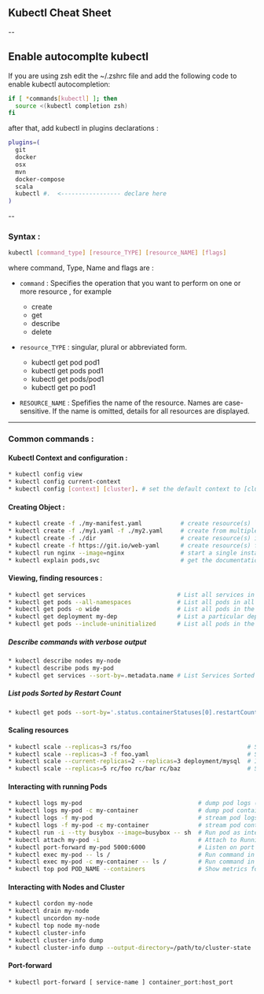 ## Kubectl Cheat Sheet

--
## Enable autocomplte kubectl 

If you are using zsh edit the ~/.zshrc file and add the following code to enable kubectl autocompletion:  

```sh
if [ *commands[kubectl] ]; then
  source <(kubectl completion zsh)
fi
```

after that, add kubectl in plugins declarations :

```sh
plugins=(
  git
  docker
  osx
  mvn
  docker-compose
  scala
  kubectl #.  <----------------- declare here
)
```

--

### Syntax : 

```sh
kubectl [command_type] [resource_TYPE] [resource_NAME] [flags]
```
where command, Type, Name and flags are : 

* `command` : Specifies the operation that you want to perform on one or more resource , for example 
	* create
	* get
	* describe
	* delete

* `resource_TYPE` : singular, plural or abbreviated form. 
	* kubectl get pod pod1
	* kubectl get pods pod1
	* kubectl get pods/pod1
	* kubectl get po pod1

* `RESOURCE_NAME` : Spefifies the name of the resource. Names are case-sensitive. If the name is omitted, details for all resources are displayed.  



----
### Common commands : 


#### Kubectl Context and configuration : 
```sh
* kubectl config view 
* kubectl config current-context		  	
* kubectl config [context] [cluster]. # set the default context to [cluster]
```

#### Creating Object : 
```sh
* kubectl create -f ./my-manifest.yaml           # create resource(s)
* kubectl create -f ./my1.yaml -f ./my2.yaml     # create from multiple files
* kubectl create -f ./dir                        # create resource(s) in all manifest files in dir
* kubectl create -f https://git.io/web-yaml      # create resource(s) from url
* kubectl run nginx --image=nginx                # start a single instance of nginx
* kubectl explain pods,svc                       # get the documentation for pod and svc manifests
```

#### Viewing, finding resources : 
```sh
* kubectl get services                          # List all services in the namespace
* kubectl get pods --all-namespaces             # List all pods in all namespaces
* kubectl get pods -o wide                      # List all pods in the namespace, with more details
* kubectl get deployment my-dep                 # List a particular deployment
* kubectl get pods --include-uninitialized      # List all pods in the namespace, including uninitialized ones
```

##### Describe commands with verbose output
```sh
* kubectl describe nodes my-node
* kubectl describe pods my-pod
* kubectl get services --sort-by=.metadata.name # List Services Sorted by Name
```

##### List pods Sorted by Restart Count
```sh
* kubectl get pods --sort-by='.status.containerStatuses[0].restartCount'
```

#### Scaling resources
```sh
* kubectl scale --replicas=3 rs/foo                                 # Scale a replicaset named 'foo' to 3
* kubectl scale --replicas=3 -f foo.yaml                            # Scale a resource specified in "foo.yaml" to 3
* kubectl scale --current-replicas=2 --replicas=3 deployment/mysql  # If the deployment named mysql's current size is 2, scale mysql to 3
* kubectl scale --replicas=5 rc/foo rc/bar rc/baz                   # Scale multiple replication controllers
```

#### Interacting with running Pods
```sh
* kubectl logs my-pod                                 # dump pod logs (stdout)
* kubectl logs my-pod -c my-container                 # dump pod container logs (stdout, multi-container case)
* kubectl logs -f my-pod                              # stream pod logs (stdout)
* kubectl logs -f my-pod -c my-container              # stream pod container logs (stdout, multi-container case)
* kubectl run -i --tty busybox --image=busybox -- sh  # Run pod as interactive shell
* kubectl attach my-pod -i                            # Attach to Running Container
* kubectl port-forward my-pod 5000:6000               # Listen on port 5000 on the local machine and forward to port 6000 on my-pod
* kubectl exec my-pod -- ls /                         # Run command in existing pod (1 container case)
* kubectl exec my-pod -c my-container -- ls /         # Run command in existing pod (multi-container case)
* kubectl top pod POD_NAME --containers               # Show metrics for a given pod and its containers
```

#### Interacting with Nodes and Cluster
```sh
* kubectl cordon my-node                                                # Mark my-node as unschedulable
* kubectl drain my-node                                                 # Drain my-node in preparation for maintenance
* kubectl uncordon my-node                                              # Mark my-node as schedulable
* kubectl top node my-node                                              # Show metrics for a given node
* kubectl cluster-info                                                  # Display addresses of the master and services
* kubectl cluster-info dump                                             # Dump current cluster state to stdout
* kubectl cluster-info dump --output-directory=/path/to/cluster-state   # Dump current cluster state to /path/to/cluster-state
```

#### Port-forward 
	* kubectl port-forward [ service-name ] container_port:host_port



	 			 	